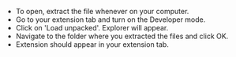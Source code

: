 - To open, extract the file whenever on your computer.
- Go to your extension tab and turn on the Developer mode.
- Click on 'Load unpacked'. Explorer will appear.
- Navigate to the folder where you extracted the files and click OK.
- Extension should appear in your extension tab.
